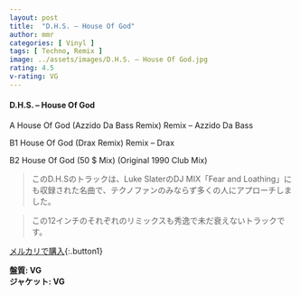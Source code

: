 ```yaml
---
layout: post
title:  "D.H.S. – House Of God"
author: mmr
categories: [ Vinyl ]
tags: [ Techno, Remix ]
image: ../assets/images/D.H.S. – House Of God.jpg
rating: 4.5
v-rating: VG
---
```


#### D.H.S. – House Of God


A  House Of God (Azzido Da Bass Remix) Remix – Azzido Da Bass


B1  House Of God (Drax Remix)  Remix – Drax


B2  House Of God (50 $ Mix) (Original 1990 Club Mix)


> このD.H.Sのトラックは、Luke SlaterのDJ MIX「Fear and Loathing」にも収録された名曲で、テクノファンのみならず多くの人にアプローチしました。

> この12インチのそれぞれのリミックスも秀逸で未だ衰えないトラックです。


[メルカリで購入](https://jp.mercari.com/item/m69023189746){:.button1}


<div class="mt-4 mb-4 d-flex align-items-center">
<strong class="mr-1">盤質: VG</strong>
</div>
<div class="mt-4 mb-4 d-flex align-items-center">
<strong class="mr-1">ジャケット: VG</strong>
</div>